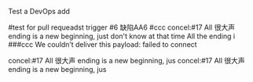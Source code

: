 Test a DevOps add

#test for pull requeadst trigger
#6 缺陷AA6
#ccc
concel:#17 All 很大声 ending is a new beginning, just don't know at that time All the ending i
###ccc
We couldn’t deliver this payload: failed to connect


concel:#17 All 很大声 ending is a new beginning, jus
concel:#17 All 很大声 ending is a new beginning, jus
